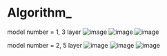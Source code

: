 # Algorithm_
model number = 1, 3 layer
![image](https://user-images.githubusercontent.com/33649914/121195286-6fc35580-c8aa-11eb-87f3-9c27b7da1428.png)
![image](https://user-images.githubusercontent.com/33649914/121195344-7b168100-c8aa-11eb-8ff9-add760ebecb1.png)
![image](https://user-images.githubusercontent.com/33649914/121195384-82d62580-c8aa-11eb-9aaa-9102d2dc87f7.png)

model number = 2, 5 layer
![image](https://user-images.githubusercontent.com/33649914/121194743-faf01b80-c8a9-11eb-8b10-868655561dba.png)
![image](https://user-images.githubusercontent.com/33649914/121194423-b06e9f00-c8a9-11eb-992d-86a45db55416.png)
![image](https://user-images.githubusercontent.com/33649914/121194285-9339d080-c8a9-11eb-98f5-5ee1fd5f6e0d.png)


